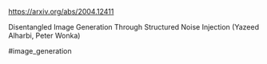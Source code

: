 https://arxiv.org/abs/2004.12411

Disentangled Image Generation Through Structured Noise Injection (Yazeed Alharbi, Peter Wonka)

#image_generation